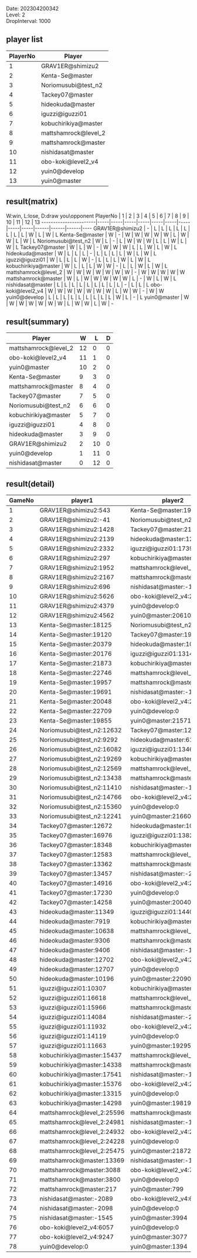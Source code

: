 Date: 202304200342  
Level: 2  
DropInterval: 1000  
## player list
PlayerNo  |  Player
----------|----------------------
1         |  GRAV1ER@shimizu2
2         |  Kenta-Se@master
3         |  Noriomusubi@test_n2
4         |  Tackey07@master
5         |  hideokuda@master
6         |  iguzzi@iguzzi01
7         |  kobuchirikiya@master
8         |  mattshamrock@level_2
9         |  mattshamrock@master
10        |  nishidasat@master
11        |  obo-koki@level2_v4
12        |  yuin0@develop
13        |  yuin0@master
## result(matrix)
W:win, L:lose, D:draw
you\opponent PlayerNo  |  1  |  2  |  3  |  4  |  5  |  6  |  7  |  8  |  9  |  10  |  11  |  12  |  13
-----------------------|-----|-----|-----|-----|-----|-----|-----|-----|-----|------|------|------|----
GRAV1ER@shimizu2       |  -  |  L  |  L  |  L  |  L  |  L  |  L  |  L  |  L  |  W   |  L   |  W   |  L
Kenta-Se@master        |  W  |  -  |  W  |  W  |  W  |  W  |  W  |  L  |  W  |  W   |  L   |  W   |  L
Noriomusubi@test_n2    |  W  |  L  |  -  |  L  |  W  |  W  |  W  |  L  |  L  |  W   |  L   |  W   |  L
Tackey07@master        |  W  |  L  |  W  |  -  |  W  |  W  |  W  |  L  |  L  |  W   |  L   |  W   |  L
hideokuda@master       |  W  |  L  |  L  |  L  |  -  |  L  |  L  |  L  |  L  |  W   |  L   |  W   |  L
iguzzi@iguzzi01        |  W  |  L  |  L  |  L  |  W  |  -  |  L  |  L  |  L  |  W   |  L   |  W   |  L
kobuchirikiya@master   |  W  |  L  |  L  |  L  |  W  |  W  |  -  |  L  |  L  |  W   |  L   |  W   |  L
mattshamrock@level_2   |  W  |  W  |  W  |  W  |  W  |  W  |  W  |  -  |  W  |  W   |  W   |  W   |  W
mattshamrock@master    |  W  |  L  |  W  |  W  |  W  |  W  |  W  |  L  |  -  |  W   |  L   |  W   |  L
nishidasat@master      |  L  |  L  |  L  |  L  |  L  |  L  |  L  |  L  |  L  |  -   |  L   |  L   |  L
obo-koki@level2_v4     |  W  |  W  |  W  |  W  |  W  |  W  |  W  |  L  |  W  |  W   |  -   |  W   |  W
yuin0@develop          |  L  |  L  |  L  |  L  |  L  |  L  |  L  |  L  |  L  |  W   |  L   |  -   |  L
yuin0@master           |  W  |  W  |  W  |  W  |  W  |  W  |  W  |  L  |  W  |  W   |  L   |  W   |  -
## result(summary)
Player                |  W   |  L   |  D
----------------------|------|------|---
mattshamrock@level_2  |  12  |  0   |  0
obo-koki@level2_v4    |  11  |  1   |  0
yuin0@master          |  10  |  2   |  0
Kenta-Se@master       |  9   |  3   |  0
mattshamrock@master   |  8   |  4   |  0
Tackey07@master       |  7   |  5   |  0
Noriomusubi@test_n2   |  6   |  6   |  0
kobuchirikiya@master  |  5   |  7   |  0
iguzzi@iguzzi01       |  4   |  8   |  0
hideokuda@master      |  3   |  9   |  0
GRAV1ER@shimizu2      |  2   |  10  |  0
yuin0@develop         |  1   |  11  |  0
nishidasat@master     |  0   |  12  |  0
## result(detail)
GameNo  |  player1                     |  player2
--------|------------------------------|----------------------------
1       |  GRAV1ER@shimizu2:543        |  Kenta-Se@master:19062
2       |  GRAV1ER@shimizu2:-41        |  Noriomusubi@test_n2:7500
3       |  GRAV1ER@shimizu2:1428       |  Tackey07@master:21873
4       |  GRAV1ER@shimizu2:2139       |  hideokuda@master:12866
5       |  GRAV1ER@shimizu2:2332       |  iguzzi@iguzzi01:17398
6       |  GRAV1ER@shimizu2:297        |  kobuchirikiya@master:16960
7       |  GRAV1ER@shimizu2:1952       |  mattshamrock@level_2:25547
8       |  GRAV1ER@shimizu2:2167       |  mattshamrock@master:25280
9       |  GRAV1ER@shimizu2:696        |  nishidasat@master:-1621
10      |  GRAV1ER@shimizu2:5626       |  obo-koki@level2_v4:24068
11      |  GRAV1ER@shimizu2:4379       |  yuin0@develop:0
12      |  GRAV1ER@shimizu2:4562       |  yuin0@master:20610
13      |  Kenta-Se@master:18125       |  Noriomusubi@test_n2:14122
14      |  Kenta-Se@master:19120       |  Tackey07@master:19058
15      |  Kenta-Se@master:20379       |  hideokuda@master:10586
16      |  Kenta-Se@master:20176       |  iguzzi@iguzzi01:13143
17      |  Kenta-Se@master:21873       |  kobuchirikiya@master:16457
18      |  Kenta-Se@master:22746       |  mattshamrock@level_2:25555
19      |  Kenta-Se@master:19957       |  mattshamrock@master:18421
20      |  Kenta-Se@master:19691       |  nishidasat@master:-1606
21      |  Kenta-Se@master:20048       |  obo-koki@level2_v4:23179
22      |  Kenta-Se@master:22709       |  yuin0@develop:0
23      |  Kenta-Se@master:19855       |  yuin0@master:21571
24      |  Noriomusubi@test_n2:12632   |  Tackey07@master:12733
25      |  Noriomusubi@test_n2:9292    |  hideokuda@master:6193
26      |  Noriomusubi@test_n2:16082   |  iguzzi@iguzzi01:13463
27      |  Noriomusubi@test_n2:19269   |  kobuchirikiya@master:17297
28      |  Noriomusubi@test_n2:12569   |  mattshamrock@level_2:25092
29      |  Noriomusubi@test_n2:13438   |  mattshamrock@master:24822
30      |  Noriomusubi@test_n2:11410   |  nishidasat@master:-1623
31      |  Noriomusubi@test_n2:14766   |  obo-koki@level2_v4:22015
32      |  Noriomusubi@test_n2:15360   |  yuin0@develop:0
33      |  Noriomusubi@test_n2:12241   |  yuin0@master:21660
34      |  Tackey07@master:12672       |  hideokuda@master:10093
35      |  Tackey07@master:16976       |  iguzzi@iguzzi01:13829
36      |  Tackey07@master:18348       |  kobuchirikiya@master:16540
37      |  Tackey07@master:12583       |  mattshamrock@level_2:25356
38      |  Tackey07@master:13362       |  mattshamrock@master:25238
39      |  Tackey07@master:13457       |  nishidasat@master:-2062
40      |  Tackey07@master:14916       |  obo-koki@level2_v4:21316
41      |  Tackey07@master:17230       |  yuin0@develop:0
42      |  Tackey07@master:14258       |  yuin0@master:20040
43      |  hideokuda@master:11349      |  iguzzi@iguzzi01:14408
44      |  hideokuda@master:7919       |  kobuchirikiya@master:18427
45      |  hideokuda@master:10638      |  mattshamrock@level_2:25468
46      |  hideokuda@master:9306       |  mattshamrock@master:25066
47      |  hideokuda@master:9406       |  nishidasat@master:-1580
48      |  hideokuda@master:12702      |  obo-koki@level2_v4:24080
49      |  hideokuda@master:12707      |  yuin0@develop:0
50      |  hideokuda@master:10196      |  yuin0@master:22090
51      |  iguzzi@iguzzi01:10307       |  kobuchirikiya@master:11849
52      |  iguzzi@iguzzi01:16618       |  mattshamrock@level_2:25405
53      |  iguzzi@iguzzi01:15966       |  mattshamrock@master:25197
54      |  iguzzi@iguzzi01:14084       |  nishidasat@master:-2039
55      |  iguzzi@iguzzi01:11932       |  obo-koki@level2_v4:22866
56      |  iguzzi@iguzzi01:14119       |  yuin0@develop:0
57      |  iguzzi@iguzzi01:11663       |  yuin0@master:19295
58      |  kobuchirikiya@master:15437  |  mattshamrock@level_2:25377
59      |  kobuchirikiya@master:14338  |  mattshamrock@master:24922
60      |  kobuchirikiya@master:17541  |  nishidasat@master:-1572
61      |  kobuchirikiya@master:15376  |  obo-koki@level2_v4:22287
62      |  kobuchirikiya@master:13315  |  yuin0@develop:0
63      |  kobuchirikiya@master:14298  |  yuin0@master:19819
64      |  mattshamrock@level_2:25596  |  mattshamrock@master:24960
65      |  mattshamrock@level_2:24981  |  nishidasat@master:-1664
66      |  mattshamrock@level_2:24932  |  obo-koki@level2_v4:24229
67      |  mattshamrock@level_2:24228  |  yuin0@develop:0
68      |  mattshamrock@level_2:25475  |  yuin0@master:21872
69      |  mattshamrock@master:13369   |  nishidasat@master:-1520
70      |  mattshamrock@master:3088    |  obo-koki@level2_v4:7346
71      |  mattshamrock@master:3800    |  yuin0@develop:0
72      |  mattshamrock@master:217     |  yuin0@master:799
73      |  nishidasat@master:-2089     |  obo-koki@level2_v4:6811
74      |  nishidasat@master:-2098     |  yuin0@develop:0
75      |  nishidasat@master:-1545     |  yuin0@master:3994
76      |  obo-koki@level2_v4:6057     |  yuin0@develop:0
77      |  obo-koki@level2_v4:9247     |  yuin0@master:3077
78      |  yuin0@develop:0             |  yuin0@master:1394
